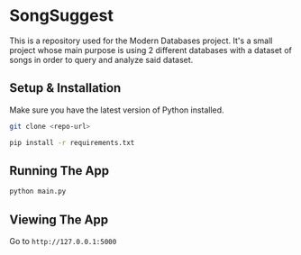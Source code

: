 # SongSuggest
This is a repository used for the Modern Databases project. It's a small project whose main purpose is using 2 different databases with a dataset of songs in order to query and analyze said dataset.

## Setup & Installation
Make sure you have the latest version of Python installed.

```bash
git clone <repo-url>
```

```bash
pip install -r requirements.txt
```

## Running The App
```bash
python main.py
```

## Viewing The App
Go to `http://127.0.0.1:5000`